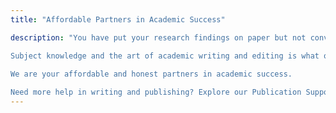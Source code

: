 ```yaml
---
title: "Affordable Partners in Academic Success"

description: "You have put your research findings on paper but not convinced with your writing? You are not alone. Even the native English writers seek manuscript editing service to get the right tone and flow that is easy to read and convincing to both the reviewers and readers. 

Subject knowledge and the art of academic writing and editing is what our manuscript editors focus on. We can help you put your ideas and communicate to the readers convincingly and send to your journal with CONFIDENCE. 
 
We are your affordable and honest partners in academic success. 

Need more help in writing and publishing? Explore our Publication Support Services"
---
```


